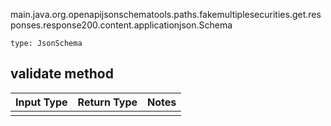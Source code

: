 main.java.org.openapijsonschematools.paths.fakemultiplesecurities.get.responses.response200.content.applicationjson.Schema
```
type: JsonSchema
```

## validate method
Input Type | Return Type | Notes
------------ | ------------- | -------------
 |  |
